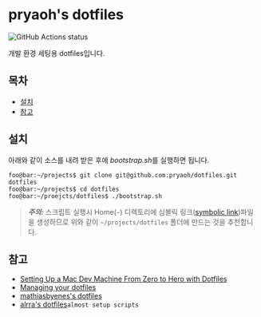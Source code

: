 # pryaoh's dotfiles

![GitHub Actions status](https://github.com/pryaoh/dotfiles/workflows/macos/badge.svg)

개발 환경 세팅용 dotfiles입니다. 

목차
--------------

* [설치](#설치)
* [참고](#참고)



설치
-----

아래와 같이 소스를 내려 받은 후에  *bootstrap.sh*를 실행하면 됩니다. 

```console
foo@bar:~/projects$ git clone git@github.com:pryaoh/dotfiles.git dotfiles
foo@bar:~/projects$ cd dotfiles
foo@bar:~/proejcts/dotfiles$ ./bootstrap.sh
```

> **_주의:_** 스크립트 실행시 Home(`~`) 디렉토리에 심볼릭 링크([symbolic link](https://en.wikipedia.org/wiki/Symbolic_link))파일을  생성하므로 위와 같이 `~/projects/dotfiles` 폴더에 만드는 것을 추천합니다.


참고
-----

* [Setting Up a Mac Dev Machine From Zero to Hero with Dotfiles](https://code.tutsplus.com/tutorials/setting-up-a-mac-dev-machine-from-zero-to-hero-with-dotfiles--net-35449)
* [Managing your dotfiles](https://www.anishathalye.com/2014/08/03/managing-your-dotfiles)
* [mathiasbyenes's dotfiles](https://github.com/mathiasbynens/dotfiles)
* [alrra's dotfiles](https://github.com/alrra/dotfiles)`almost setup scripts`



